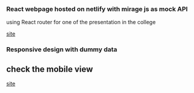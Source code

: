### React webpage hosted on netlify with mirage js as mock API

using React router for one of the presentation in the college

[site](https://thunderous-manatee-d74005.netlify.app/Assignment/solution/1/code)


### Responsive design with dummy data

## check the mobile view

[site](https://effortless-kringle-e60bf8.netlify.app/)
